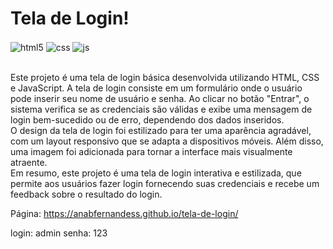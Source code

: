 # Tela de Login!

<div style="display: inline_block">
  <img align="center" alt="html5" src="https://img.shields.io/badge/HTML5-E34F26?style=for-the-badge&logo=html5&logoColor=white" />
  <img align="center" alt="css" src="https://img.shields.io/badge/CSS3-1572B6?style=for-the-badge&logo=css3&logoColor=white" />
  <img align="center" alt="js" src="https://img.shields.io/badge/JavaScript-F7DF1E?style=for-the-badge&logo=javascript&logoColor=black" />


</br>Este projeto é uma tela de login básica desenvolvida utilizando HTML, CSS e JavaScript. A tela de login consiste em um formulário onde o usuário pode inserir seu nome de usuário e senha. Ao clicar no botão "Entrar", o sistema verifica se as credenciais são válidas e exibe uma mensagem de login bem-sucedido ou de erro, dependendo dos dados inseridos.
</br>O design da tela de login foi estilizado para ter uma aparência agradável, com um layout responsivo que se adapta a dispositivos móveis. Além disso, uma imagem foi adicionada para tornar a interface mais visualmente atraente.
</br>Em resumo, este projeto é uma tela de login interativa e estilizada, que permite aos usuários fazer login fornecendo suas credenciais e recebe um feedback sobre o resultado do login.

Página: 
https://anabfernandess.github.io/tela-de-login/

login: admin
senha: 123

